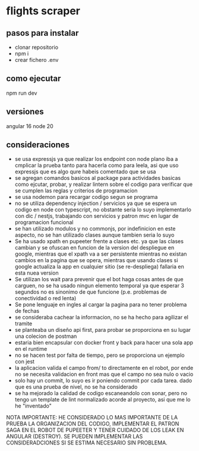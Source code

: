 # flights scraper

## pasos para instalar

- clonar repositorio
- npm i
- crear fichero .env

## como ejecutar

npm run dev

## versiones

angular 16
node 20

## consideraciones

- se usa expressjs ya que realizar los endpoint con node plano iba a cmplicar la prueba tanto para hacerla como para
  leela, asi que uso expressjs que es algo qure habeis comentado que se usa
- se agregan comandos basicos al package para actividades basicas como ejcutar, probar, y realizar lintern sobre el
  codigo para verificar que se cumplen las reglas y criterios de programacion
- se usa nodemon para recargar codigo segun se programa
- no se utiliza dependency injection / servicios ya que se espera un codigo en node con typescript, no obstante seria lo
  suyo implementarlo con dic / nestjs, trabajando con servicios y patron mvc en lugar de programacion funcional
- se han utilizado modulos y no commonjs, por indefinicion en este aspecto, no se han utilizado clases aunque tambien
  seria lo suyo
- Se ha usado xpath en pupeeter frente a clases etc. ya que las clases cambian y se ofuscan en funcion de la version del
  despliegue en google, mientras que el xpath va a ser persistente mientras no existan cambios en la pagina que se
  opera, mientras que usando clases si google actualiza la app en cualquier sitio (se re-despliega) fallaria en esta
  nuea version
- Se utilizan los wait para prevenir que el bot haga cosas antes de que carguen, no se ha usado ningun elemento temporal
  ya que esperar 3 segundos no es sinonimo de que funcione (p.e. problemas de conectividad o red lenta)
- Se pone lenguaje en ingles al cargar la pagina para no tener problema de fechas
- se consideraba cachear la informacion, no se ha hecho para agilizar el tramite
- se planteaba un diseño api first, para probar se proporciona en su lugar una colecion de postman
- estaria bien encapsular con docker front y back para hacer una sola app en el runtime
- no se hacen test por falta de tiempo, pero se proporciona un ejemplo con jest
- la aplicacion valida el campo from/ to directamente en el robot, por ende no se necesita validacion en front mas que
  el campo no sea nulo o vacio
- solo hay un commit, lo suyo es ir poniendo commit por cada tarea. dado que es una prueba de nivel, no se ha
  considerado
- se ha mejorado la calidad de codigo escaneandolo con sonar, pero no tengo un template de lint normalizado acorde al proyecto, asi que me lo he "inventado"

NOTA IMPORTANTE: HE CONSIDERADO LO MAS IMPORTANTE DE LA PRUEBA LA ORGANIZACION DEL CODIGO, IMPLEMENTAR EL PATRON SAGA EN
EL ROBOT DE PUPEETER Y TENER CUIDADO DE LOS LEAK EN ANGULAR (DESTROY).
SE PUEDEN IMPLEMENTAR LAS CONSIDERADCIONES SI SE ESTIMA NECESARIO SIN PROBLEMA.

